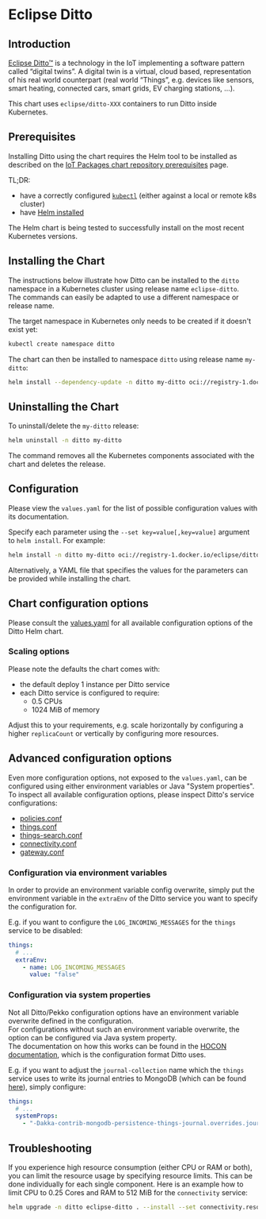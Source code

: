 # Eclipse Ditto

## Introduction

[Eclipse Ditto™](https://www.eclipse.dev/ditto/) is a technology in the IoT implementing a software pattern
called “digital twins”. A digital twin is a virtual, cloud based, representation of his real world counterpart
(real world “Things”, e.g. devices like sensors, smart heating, connected cars, smart grids, EV charging stations, …).

This chart uses `eclipse/ditto-XXX` containers to run Ditto inside Kubernetes.

## Prerequisites

Installing Ditto using the chart requires the Helm tool to be installed as described on the
[IoT Packages chart repository prerequisites](https://www.eclipse.org/packages/prereqs/) page.

TL;DR:

* have a correctly configured [`kubectl`](https://kubernetes.io/docs/tasks/tools/#kubectl) (either against a local or remote k8s cluster)
* have [Helm installed](https://helm.sh/docs/intro/)

The Helm chart is being tested to successfully install on the most recent Kubernetes versions.

## Installing the Chart

The instructions below illustrate how Ditto can be installed to the `ditto` namespace in a Kubernetes cluster using
release name `eclipse-ditto`.  
The commands can easily be adapted to use a different namespace or release name.

The target namespace in Kubernetes only needs to be created if it doesn't exist yet:

```bash
kubectl create namespace ditto
```

The chart can then be installed to namespace `ditto` using release name `my-ditto`:

```bash
helm install --dependency-update -n ditto my-ditto oci://registry-1.docker.io/eclipse/ditto --version <version> --wait
```


## Uninstalling the Chart

To uninstall/delete the `my-ditto` release:

```bash
helm uninstall -n ditto my-ditto
```

The command removes all the Kubernetes components associated with the chart and deletes the release.

## Configuration

Please view the `values.yaml` for the list of possible configuration values with its documentation.

Specify each parameter using the `--set key=value[,key=value]` argument to `helm install`. For example:

```bash
helm install -n ditto my-ditto oci://registry-1.docker.io/eclipse/ditto --version <version> --set swaggerui.enabled=false
```

Alternatively, a YAML file that specifies the values for the parameters can be provided while installing the chart.

## Chart configuration options

Please consult the [values.yaml](https://github.com/eclipse-ditto/ditto/blob/master/deployment/helm/ditto/values.yaml) 
for all available configuration options of the Ditto Helm chart.  

### Scaling options

Please note the defaults the chart comes with:
* the default deploy 1 instance per Ditto service
* each Ditto service is configured to require:
  * 0.5 CPUs
  * 1024 MiB of memory

Adjust this to your requirements, e.g. scale horizontally by configuring a higher `replicaCount` or vertically by 
configuring more resources.

## Advanced configuration options

Even more configuration options, not exposed to the `values.yaml`, can be configured using either environment variables
or Java "System properties".  
To inspect all available configuration options, please inspect Ditto's service configurations:

* [policies.conf](https://github.com/eclipse-ditto/ditto/blob/master/policies/service/src/main/resources/policies.conf)
* [things.conf](https://github.com/eclipse-ditto/ditto/blob/master/things/service/src/main/resources/things.conf)
* [things-search.conf](https://github.com/eclipse-ditto/ditto/blob/master/thingsearch/service/src/main/resources/search.conf)
* [connectivity.conf](https://github.com/eclipse-ditto/ditto/blob/master/connectivity/service/src/main/resources/connectivity.conf)
* [gateway.conf](https://github.com/eclipse-ditto/ditto/blob/master/gateway/service/src/main/resources/gateway.conf)


### Configuration via environment variables

In order to provide an environment variable config overwrite, simply put the environment variable in the `extraEnv` 
of the Ditto service you want to specify the configuration for.

E.g. if you want to configure the `LOG_INCOMING_MESSAGES` for the `things` service to be disabled:  
```yaml
things:
  # ...
  extraEnv:
    - name: LOG_INCOMING_MESSAGES
      value: "false"
```

### Configuration via system properties

Not all Ditto/Pekko configuration options have an environment variable overwrite defined in the configuration.  
For configurations without such an environment variable overwrite, the option can be configured via Java system property.  
The documentation on how this works can be found in the 
[HOCON documentation](https://github.com/lightbend/config/blob/main/HOCON.md#conventional-override-by-system-properties),
which is the configuration format Ditto uses.

E.g. if you want to adjust the `journal-collection` name which the `things` service uses to write its
journal entries to MongoDB (which can be found [here](https://github.com/eclipse-ditto/ditto/blob/33a38bc04b47d0167ba0e99fe76d96a54aa3d162/things/service/src/main/resources/things.conf#L268)),
simply configure:


```yaml
things:
  # ...
  systemProps:
    - "-Dakka-contrib-mongodb-persistence-things-journal.overrides.journal-collection=another_fancy_name"
```


## Troubleshooting

If you experience high resource consumption (either CPU or RAM or both), you can limit the resource usage by
specifying resource limits.
This can be done individually for each single component.
Here is an example how to limit CPU to 0.25 Cores and RAM to 512 MiB for the `connectivity` service:

```bash
helm upgrade -n ditto eclipse-ditto . --install --set connectivity.resources.limits.cpu=0.25 --set connectivity.resources.limits.memory=512Mi
```
